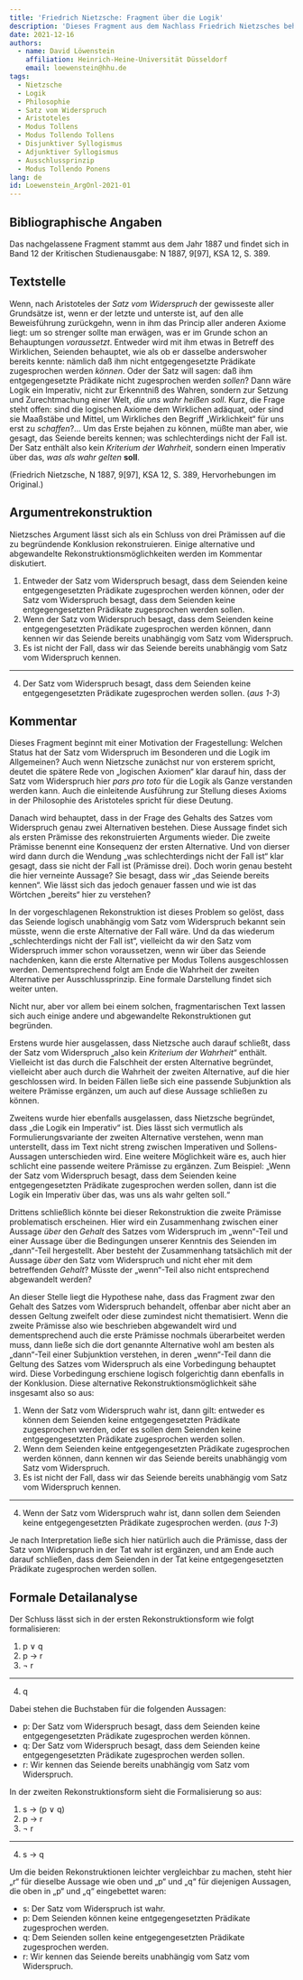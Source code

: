 ```yaml
---
title: 'Friedrich Nietzsche: Fragment über die Logik' 
description: 'Dieses Fragment aus dem Nachlass Friedrich Nietzsches behandelt die Frage nach dem Status des Satzes vom Widerspruch im Besonderen und der Logik im Allgemeinen. Er argumentiert für die Auffassung, dass die Logik keine deskritive, sondern eine normative Rolle spielt.'  
date: 2021-12-16
authors: 
  - name: David Löwenstein
    affiliation: Heinrich-Heine-Universität Düsseldorf
    email: loewenstein@hhu.de
tags: 
  - Nietzsche
  - Logik
  - Philosophie
  - Satz vom Widerspruch
  - Aristoteles
  - Modus Tollens
  - Modus Tollendo Tollens
  - Disjunktiver Syllogismus
  - Adjunktiver Syllogismus
  - Ausschlussprinzip
  - Modus Tollendo Ponens
lang: de
id: Loewenstein_ArgOnl-2021-01
---
```



## Bibliographische Angaben

<!--Bibliographische Angaben zur analysierten Textstelle, falls möglich mit Weblinks-->

Das nachgelassene Fragment stammt aus dem Jahr 1887 und findet sich in Band 12 der Kritischen Studienausgabe: N 1887, 9[97], KSA 12, S. 389.


## Textstelle

<!--Die Textstelle in der Originalsprache und/oder in deutscher Übersetzung. Bitte beachten Sie die Urheberrechte. Tipp: Wenn Sie eine lange, urherebrechtlich geschützte Textstelle zitieren, so können Sie die Sätze nummerieren -- "[1] ... [2] ... [3] ..." -- und im Folgenden auf die einzelnen Sätze explizit verweisen, sodass deutlich wird, dass das Zitat als Beleg der hier vorgestellten Rekonstruktion dient und die Nutzung des urheberrechtlich geschützten Textes in ihrem Umfang durch den besonderen Zweck gerechtfertigt ist.-->

Wenn, nach Aristoteles der *Satz vom Widerspruch* der gewisseste aller Grundsätze ist, wenn er der letzte und unterste ist, auf den alle Beweisführung<en> zurückgehn, wenn in ihm das Princip aller anderen Axiome liegt: um so strenger sollte man erwägen, was er im Grunde schon an Behauptungen *voraussetzt*. Entweder wird mit ihm etwas in Betreff des Wirklichen, Seienden behauptet, wie als ob er dasselbe anderswoher bereits kennte: nämlich daß ihm nicht entgegengesetzte Prädikate zugesprochen werden *können*. Oder der Satz will sagen: daß ihm entgegengesetzte Prädikate nicht zugesprochen werden *sollen*? Dann wäre Logik ein Imperativ, nicht zur Erkenntniß des Wahren, sondern zur Setzung und Zurechtmachung einer Welt, *die uns wahr heißen soll*.
Kurz, die Frage steht offen: sind die logischen Axiome dem Wirklichen adäquat, oder sind sie Maaßstäbe und Mittel, um Wirkliches den Begriff „Wirklichkeit“ für uns erst zu *schaffen*?… Um das Erste bejahen zu können, müßte man aber, wie gesagt, das Seiende bereits kennen; was schlechterdings nicht der Fall ist. Der Satz enthält also kein *Kriterium der Wahrheit*, sondern einen Imperativ über das, *was als wahr gelten* **soll**.

(Friedrich Nietzsche, N 1887, 9[97], KSA 12, S. 389, Hervorhebungen im Original.)


## Argumentrekonstruktion

<!--Das Argument wird natürlichsprachlich und in Standardform rekonstruiert. Mehrere alternative Rekonstruktionen des Arguments sind zulässig, sofern diese aufeinander bezogen sind.-->

Nietzsches Argument lässt sich als ein Schluss von drei Prämissen auf die zu begründende Konklusion rekonstruieren. Einige alternative und abgewandelte Rekonstruktionsmöglichkeiten werden im Kommentar diskutiert.

1. Entweder der Satz vom Widerspruch besagt, dass dem Seienden keine entgegengesetzten Prädikate zugesprochen werden können, oder der Satz vom Widerspruch besagt, dass dem Seienden keine entgegengesetzten Prädikate zugesprochen werden sollen.
2. Wenn der Satz vom Widerspruch besagt, dass dem Seienden keine entgegengesetzten Prädikate zugesprochen werden können, dann kennen wir das Seiende bereits unabhängig vom Satz vom Widerspruch.
3. Es ist nicht der Fall, dass wir das Seiende bereits unabhängig vom Satz vom Widerspruch kennen.

---

4. Der Satz vom Widerspruch besagt, dass dem Seienden keine entgegengesetzten Prädikate zugesprochen werden sollen. (*aus 1-3*)

## Kommentar

<!--In den Kommentar zur Argumentrekonstruktion gehört zum Beispiel die Einbettung des Arguments in ein Thema oder einen philosophiehistorischen Kontext oder der Hinweis auf problematische Annahmen im Argument, aber keine von der Rekonstruktion losgelöste Beurteilung oder Stellungnahme.-->

Dieses Fragment beginnt mit einer Motivation der Fragestellung: Welchen Status hat der Satz vom Widerspruch im Besonderen und die Logik im Allgemeinen? Auch wenn Nietzsche zunächst nur von ersterem spricht, deutet die spätere Rede von „logischen Axiomen“ klar darauf hin, dass der Satz vom Widerspruch hier *pars pro toto* für die Logik als Ganze verstanden werden kann. Auch die einleitende Ausführung zur Stellung dieses Axioms in der Philosophie des Aristoteles spricht für diese Deutung.

Danach wird behauptet, dass in der Frage des Gehalts des Satzes vom Widerspruch genau zwei Alternativen bestehen. Diese Aussage findet sich als ersten Prämisse des rekonstruierten Arguments wieder. Die zweite Prämisse benennt eine Konsequenz der ersten Alternative. Und von dierser wird dann durch die Wendung „was schlechterdings nicht der Fall ist“ klar gesagt, dass sie nicht der Fall ist (Prämisse drei). Doch worin genau besteht die hier verneinte Aussage? Sie besagt, dass wir „das Seiende bereits kennen“. Wie lässt sich das jedoch genauer fassen und wie ist das Wörtchen „bereits“ hier zu verstehen?

In der vorgeschlagenen Rekonstruktion ist dieses Problem so gelöst, dass das Seiende logisch unabhängig vom Satz vom Widerspruch bekannt sein müsste, wenn die erste Alternative der Fall wäre. Und da das wiederum „schlechterdings nicht der Fall ist“, vielleicht da wir den Satz vom Widerspruch immer schon voraussetzen, wenn wir über das Seiende nachdenken, kann die erste Alternative per Modus Tollens ausgeschlossen werden. Dementsprechend folgt am Ende die Wahrheit der zweiten Alternative per Ausschlussprinzip. Eine formale Darstellung findet sich weiter unten.

Nicht nur, aber vor allem bei einem solchen, fragmentarischen Text lassen sich auch einige andere und abgewandelte Rekonstruktionen gut begründen.

Erstens wurde hier ausgelassen, dass Nietzsche auch darauf schließt, dass der Satz vom Widerspruch „also kein *Kriterium der Wahrheit*“ enthält. Vielleicht ist das durch die Falschheit der ersten Alternative begründet, vielleicht aber auch durch die Wahrheit der zweiten Alternative, auf die hier geschlossen wird. In beiden Fällen ließe sich eine passende Subjunktion als weitere Prämisse ergänzen, um auch auf diese Aussage schließen zu können.

Zweitens wurde hier ebenfalls ausgelassen, dass Nietzsche begründet, dass „die Logik ein Imperativ“ ist. Dies lässt sich vermutlich als Formulierungsvariante der zweiten Alternative verstehen, wenn man unterstellt, dass im Text nicht streng zwischen Imperativen und Sollens-Aussagen unterschieden wird. Eine weitere Möglichkeit wäre es, auch hier schlicht eine passende weitere Prämisse zu ergänzen. Zum Beispiel: „Wenn der Satz vom Widerspruch besagt, dass dem Seienden keine entgegengesetzten Prädikate zugesprochen werden sollen, dann ist die Logik ein Imperativ über das, was uns als wahr gelten soll.“

Drittens schließlich könnte bei dieser Rekonstruktion die zweite Prämisse problematisch erscheinen. Hier wird ein Zusammenhang zwischen einer Aussage *über* den *Gehalt* des Satzes vom Widerspruch im „wenn“-Teil und einer Aussage über die Bedingungen unserer Kenntnis des Seienden im „dann“-Teil hergestellt. Aber besteht der Zusammenhang tatsächlich mit der Aussage *über* den Satz vom Widerspruch und nicht eher mit dem betreffenden *Gehalt*? Müsste der „wenn“-Teil also nicht entsprechend abgewandelt werden?

An dieser Stelle liegt die Hypothese nahe, dass das Fragment zwar den Gehalt des Satzes vom Widerspruch behandelt, offenbar aber nicht aber an dessen Geltung zweifelt oder diese zumindest nicht thematisiert. Wenn die zweite Prämisse also wie beschrieben abgewandelt wird und dementsprechend auch die erste Prämisse nochmals überarbeitet werden muss, dann ließe sich die dort genannte Alternative wohl am besten als „dann“-Teil einer Subjunktion verstehen, in deren „wenn“-Teil dann die Geltung des Satzes vom Widerspruch als eine Vorbedingung behauptet wird. Diese Vorbedingung erschiene logisch folgerichtig dann ebenfalls in der Konklusion. Diese alternative Rekonstruktionsmöglichkeit sähe insgesamt also so aus:

1. Wenn der Satz vom Widerspruch wahr ist, dann gilt: entweder es können dem Seienden keine entgegengesetzten Prädikate zugesprochen werden, oder es sollen dem Seienden keine entgegengesetzten Prädikate zugesprochen werden sollen.
2. Wenn dem Seienden keine entgegengesetzten Prädikate zugesprochen werden können, dann kennen wir das Seiende bereits unabhängig vom Satz vom Widerspruch.
3. Es ist nicht der Fall, dass wir das Seiende bereits unabhängig vom Satz vom Widerspruch kennen.

---

4. Wenn der Satz vom Widerspruch wahr ist, dann sollen dem Seienden keine entgegengesetzten Prädikate zugesprochen werden. (*aus 1-3*)

Je nach Interpretation ließe sich hier natürlich auch die Prämisse, dass der Satz vom Widerspruch in der Tat wahr ist ergänzen, und am Ende auch darauf schließen, dass dem Seienden in der Tat keine entgegengesetzten Prädikate zugesprochen werden sollen.

## Formale Detailanalyse

<!--Das Argument oder einzelne (etwa besonders undurchsichtige) Teilschritte können hier formalisiert dargestellt werden.-->

Der Schluss lässt sich in der ersten Rekonstruktionsform wie folgt formalisieren:

1. p $\lor$ q 
2. p $\rightarrow$ r 
3. $\lnot$ r
  
---

  4. q

Dabei stehen die Buchstaben für die folgenden Aussagen:

- p: Der Satz vom Widerspruch besagt, dass dem Seienden keine entgegengesetzten Prädikate zugesprochen werden können.
- q: Der Satz vom Widerspruch besagt, dass dem Seienden keine entgegengesetzten Prädikate zugesprochen werden sollen.
- r: Wir kennen das Seiende bereits unabhängig vom Satz vom Widerspruch.



In der zweiten Rekonstruktionsform sieht die Formalisierung so aus:

1. s $\rightarrow$ (p $\lor$ q)
2. p $\rightarrow$ r 
3. $\lnot$ r

---

4. s $\rightarrow$ q

Um die beiden Rekonstruktionen leichter vergleichbar zu machen, steht hier „r“ für dieselbe Aussage wie oben und „p“ und „q“ für diejenigen Aussagen, die oben in „p“ und „q“ eingebettet waren:

- s: Der Satz vom Widerspruch ist wahr.
- p: Dem Seienden können keine entgegengesetzten Prädikate zugesprochen werden.
- q: Dem Seienden sollen keine entgegengesetzten Prädikate zugesprochen werden.
- r: Wir kennen das Seiende bereits unabhängig vom Satz vom Widerspruch.
